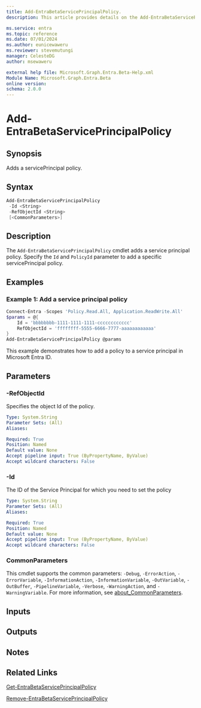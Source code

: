 ```yaml
---
title: Add-EntraBetaServicePrincipalPolicy.
description: This article provides details on the Add-EntraBetaServicePrincipalPolicy command.

ms.service: entra
ms.topic: reference
ms.date: 07/01/2024
ms.author: eunicewaweru
ms.reviewer: stevemutungi
manager: CelesteDG
author: msewaweru

external help file: Microsoft.Graph.Entra.Beta-Help.xml
Module Name: Microsoft.Graph.Entra.Beta
online version:
schema: 2.0.0
---
```


# Add-EntraBetaServicePrincipalPolicy

## Synopsis

Adds a servicePrincipal policy.

## Syntax

```powershell
Add-EntraBetaServicePrincipalPolicy 
 -Id <String> 
 -RefObjectId <String> 
 [<CommonParameters>]
```

## Description

The `Add-EntraBetaServicePrincipalPolicy` cmdlet adds a service principal policy. Specify the `Id` and `PolicyId` parameter to add a specific servicePrincipal policy.

## Examples

### Example 1: Add a service principal policy

```powershell
Connect-Entra -Scopes 'Policy.Read.All, Application.ReadWrite.All'
$params = @{
    Id = 'bbbbbbbb-1111-1111-1111-cccccccccccc'
    RefObjectId = 'ffffffff-5555-6666-7777-aaaaaaaaaaaa'
}
Add-EntraBetaServicePrincipalPolicy @params
```

This example demonstrates how to add a policy to a service principal in Microsoft Entra ID.

## Parameters

### -RefObjectId

Specifies the object Id of the policy.

```yaml
Type: System.String
Parameter Sets: (All)
Aliases:

Required: True
Position: Named
Default value: None
Accept pipeline input: True (ByPropertyName, ByValue)
Accept wildcard characters: False
```

### -Id

The ID of the Service Principal for which you need to set the policy

```yaml
Type: System.String
Parameter Sets: (All)
Aliases:

Required: True
Position: Named
Default value: None
Accept pipeline input: True (ByPropertyName, ByValue)
Accept wildcard characters: False
```

### CommonParameters

This cmdlet supports the common parameters: `-Debug`, `-ErrorAction`, `-ErrorVariable`, `-InformationAction`, `-InformationVariable`, `-OutVariable`, `-OutBuffer`, `-PipelineVariable`, `-Verbose`, `-WarningAction`, and `-WarningVariable`. For more information, see [about_CommonParameters](https://go.microsoft.com/fwlink/?LinkID=113216).

## Inputs

## Outputs

## Notes

## Related Links

[Get-EntraBetaServicePrincipalPolicy](Get-EntraBetaServicePrincipalPolicy.md)

[Remove-EntraBetaServicePrincipalPolicy](Remove-EntraBetaServicePrincipalPolicy.md)
